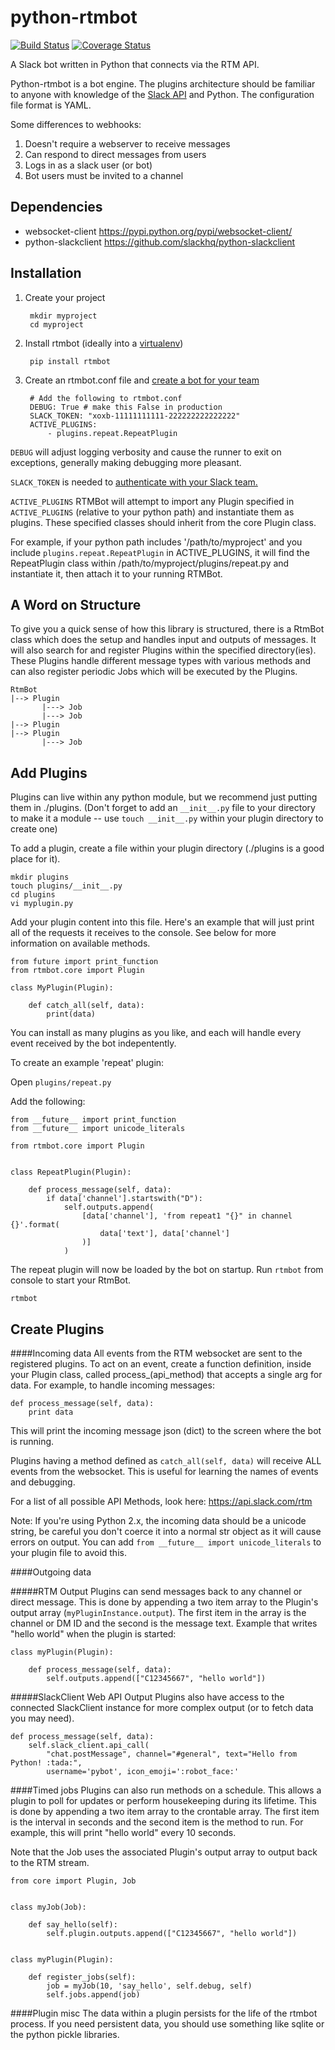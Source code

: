 python-rtmbot
=============

[![Build Status](https://travis-ci.org/slackhq/python-rtmbot.png)](https://travis-ci.org/slackhq/python-rtmbot)
[![Coverage Status](https://coveralls.io/repos/github/slackhq/python-rtmbot/badge.svg?branch=master)](https://coveralls.io/github/slackhq/python-rtmbot?branch=master)

A Slack bot written in Python that connects via the RTM API.

Python-rtmbot is a bot engine. The plugins architecture should be familiar to anyone with knowledge of the [Slack API](https://api.slack.com) and Python. The configuration file format is YAML.

Some differences to webhooks:

1. Doesn't require a webserver to receive messages
2. Can respond to direct messages from users
3. Logs in as a slack user (or bot)
4. Bot users must be invited to a channel

Dependencies
----------
* websocket-client https://pypi.python.org/pypi/websocket-client/
* python-slackclient https://github.com/slackhq/python-slackclient

Installation
-----------

1. Create your project

        mkdir myproject
        cd myproject

2. Install rtmbot (ideally into a [virtualenv](https://virtualenv.readthedocs.io/en/latest/))

        pip install rtmbot

3. Create an rtmbot.conf file and [create a bot for your team](https://api.slack.com/bot-users)

        # Add the following to rtmbot.conf
        DEBUG: True # make this False in production
        SLACK_TOKEN: "xoxb-11111111111-222222222222222"
        ACTIVE_PLUGINS:
            - plugins.repeat.RepeatPlugin

```DEBUG``` will adjust logging verbosity and cause the runner to exit on exceptions, generally making debugging more pleasant.

```SLACK_TOKEN``` is needed to [authenticate with your Slack team.](https://api.slack.com/web#authentication)

```ACTIVE_PLUGINS``` RTMBot will attempt to import any Plugin specified in `ACTIVE_PLUGINS` (relative to your python path) and instantiate them as plugins. These specified classes should inherit from the core Plugin class.

For example, if your python path includes '/path/to/myproject' and you include `plugins.repeat.RepeatPlugin` in ACTIVE_PLUGINS, it will find the RepeatPlugin class within /path/to/myproject/plugins/repeat.py and instantiate it, then attach it to your running RTMBot.

A Word on Structure
-------
To give you a quick sense of how this library is structured, there is a RtmBot class which does the setup and handles input and outputs of messages. It will also search for and register Plugins within the specified directory(ies). These Plugins handle different message types with various methods and can also register periodic Jobs which will be executed by the Plugins.
```
RtmBot
|--> Plugin
       |---> Job
       |---> Job
|--> Plugin
|--> Plugin
       |---> Job
```

Add Plugins
-------
Plugins can live within any python module, but we recommend just putting them in ./plugins. (Don't forget to add an `__init__.py` file to your directory to make it a module -- use `touch __init__.py` within your plugin directory to create one)

To add a plugin, create a file within your plugin directory (./plugins is a good place for it).

    mkdir plugins
    touch plugins/__init__.py
    cd plugins
    vi myplugin.py

Add your plugin content into this file. Here's an example that will just print all of the requests it receives to the console. See below for more information on available methods.

    from future import print_function
    from rtmbot.core import Plugin

    class MyPlugin(Plugin):

        def catch_all(self, data):
            print(data)

You can install as many plugins as you like, and each will handle every event received by the bot indepentently.

To create an example 'repeat' plugin:

Open `plugins/repeat.py`

Add the following:

    from __future__ import print_function
    from __future__ import unicode_literals

    from rtmbot.core import Plugin


    class RepeatPlugin(Plugin):

        def process_message(self, data):
            if data['channel'].startswith("D"):
                self.outputs.append(
                    [data['channel'], 'from repeat1 "{}" in channel {}'.format(
                        data['text'], data['channel']
                    )]
                )

The repeat plugin will now be loaded by the bot on startup. Run `rtmbot` from console to start your RtmBot.

    rtmbot

Create Plugins
--------

####Incoming data
All events from the RTM websocket are sent to the registered plugins. To act on an event, create a function definition, inside your Plugin class, called process_(api_method) that accepts a single arg for data. For example, to handle incoming messages:

    def process_message(self, data):
        print data

This will print the incoming message json (dict) to the screen where the bot is running.

Plugins having a method defined as ```catch_all(self, data)``` will receive ALL events from the websocket. This is useful for learning the names of events and debugging.

For a list of all possible API Methods, look here: https://api.slack.com/rtm

Note: If you're using Python 2.x, the incoming data should be a unicode string, be careful you don't coerce it into a normal str object as it will cause errors on output. You can add `from __future__ import unicode_literals` to your plugin file to avoid this.

####Outgoing data

#####RTM Output
Plugins can send messages back to any channel or direct message. This is done by appending a two item array to the Plugin's output array (```myPluginInstance.output```). The first item in the array is the channel or DM ID and the second is the message text. Example that writes "hello world" when the plugin is started:

    class myPlugin(Plugin):

        def process_message(self, data):
            self.outputs.append(["C12345667", "hello world"])

#####SlackClient Web API Output
Plugins also have access to the connected SlackClient instance for more complex output (or to fetch data you may need).

    def process_message(self, data):
        self.slack_client.api_call(
            "chat.postMessage", channel="#general", text="Hello from Python! :tada:",
            username='pybot', icon_emoji=':robot_face:'


####Timed jobs
Plugins can also run methods on a schedule. This allows a plugin to poll for updates or perform housekeeping during its lifetime. This is done by appending a two item array to the crontable array. The first item is the interval in seconds and the second item is the method to run. For example, this will print "hello world" every 10 seconds.

Note that the Job uses the associated Plugin's output array to output back to the RTM stream.

    from core import Plugin, Job


    class myJob(Job):

        def say_hello(self):
            self.plugin.outputs.append(["C12345667", "hello world"])


    class myPlugin(Plugin):

        def register_jobs(self):
            job = myJob(10, 'say_hello', self.debug, self)
            self.jobs.append(job)


####Plugin misc
The data within a plugin persists for the life of the rtmbot process. If you need persistent data, you should use something like sqlite or the python pickle libraries.